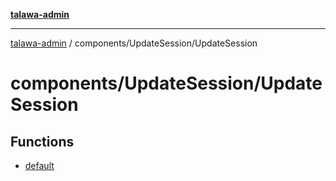 [**talawa-admin**](../../../README.md)

***

[talawa-admin](../../../README.md) / components/UpdateSession/UpdateSession

# components/UpdateSession/UpdateSession

## Functions

- [default](functions/default.md)
